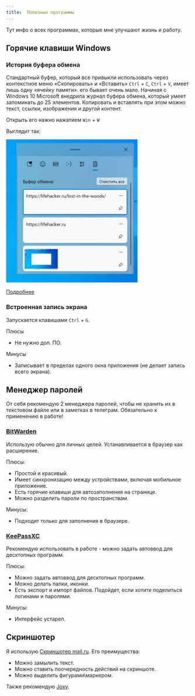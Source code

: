 ```yaml
---
title:  Полезные программы
---
```


Тут инфо о всех программах, которые мне улучшают жизнь и работу.

## Горячие клавиши Windows

### История буфера обмена

Стандартный буфер, который все привыкли использовать через контекстное меню «Скопировать» и «Вставить» `Ctrl` + `C`, `Ctrl` + `V`, имеет лишь одну «ячейку памяти». его бывает очень мало. Начиная с Windows 10 Microsoft внедрила журнал буфера обмена, который умеет запоминать до 25 элементов. Копировать и вставлять при этом можно текст, ссылки, изображения и другой контент.

Открыть его нажно нажатием `Win` + `W`

Выглядит так:

![alt text](image.png)

[Подробнее](https://lifehacker.ru/kak-posmotret-bufer-obmena-windows-10-11/?ysclid=lwhz4dfeo077193900)

### Встроенная запись экрана
Запускается клавишами `Ctrl` + `G`.

Плюсы
- Не нужно доп. ПО.

Минусы
- Записывает в пределах одного окна приложения (не делает запись всего экрана).

## Менеджер паролей

От себя рекомендую 2 менеджера паролей, чтобы не хранить их в текстовом файле или в заметках в телеграм. Обязательно к применению в работе!

### [BitWarden](https://bitwarden.com/)

Использую обычно для личных целей. Устанавливается в браузер как расширение.

Плюсы:

- Простой и красивый.
- Имеет синхронизацию между устройствами, включая мобильное приложение.
- Есть горячие клавиши для автозаполнения на странице.
- Можно разделить пароли по пространствам.

Минусы:

- Подходит только для заполнения в браузере.

### [KeePassXC](https://keepassxc.org/)

Рекомендую использовать в работе - можно задать автоввод для десктопных программ.

Плюсы:

- Можно задать автоввод для десктопных программ.
- Можно делать папки, иконки.
- Есть экспорт и импорт файлов. Подойдет, если хотите поделиться логинами и паролями.

Минусы:

- Интерфейс устарел.

## Скриншотер

Я использую [Скриншотер mail.ru](https://screenshoter.mail.ru). Его преимущества:

- Можно замылить текст.
- Можно ставить поочередность действий на скриншоте.
- Можно выделить фигурами\маркером.

Также рекомендую [Joxy](https://joxi.ru/tour/win).